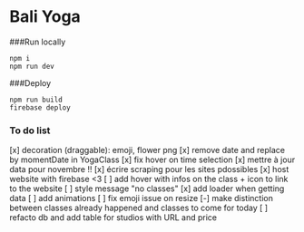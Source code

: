 # Bali Yoga

###Run locally

```
npm i
npm run dev
```

###Deploy

```
npm run build
firebase deploy
```

### To do list

[x] decoration (draggable): emoji, flower png
[x] remove date and replace by momentDate in YogaClass
[x] fix hover on time selection
[x] mettre à jour data pour novembre !!
[x] écrire scraping pour les sites pdossibles
[x] host website with firebase <3
[ ] add hover with infos on the class + icon to link to the website
[ ] style message "no classes"
[x] add loader when getting data
[ ] add animations
[ ] fix emoji issue on resize
[-] make distinction between classes already happened and classes to come for today
[ ] refacto db and add table for studios with URL and price
